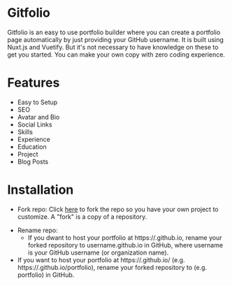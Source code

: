 # Gitfolio
Gitfolio is an easy to use portfolio builder where you can create a portfolio page automatically by just providing your GitHub username. It is built using Nuxt.js and Vuetify. But it's not necessary to have knowledge on these to get you started. You can make your own copy with zero coding experience.

# Features
- Easy to Setup
- SEO
- Avatar and Bio
- Social Links
- Skills
- Experience
- Education
- Project
- Blog Posts

# Installation
* Fork repo: Click [here](https://github.com/MehdiRtal/Gitfolio/fork) to fork the repo so you have your own project to customize. A "fork" is a copy of a repository.
- Rename repo:
  - If you dwant to host your portfolio at https://<USERNAME>.github.io, rename your forked repository to username.github.io in GitHub, where username is your GitHub username (or organization name).
 - If you want to host your portfolio at https://<USERNAME>.github.io/<REPO> (e.g. https://<USERNAME>.github.io/portfolio), rename your forked repository to <REPO> (e.g. portfolio) in GitHub.
